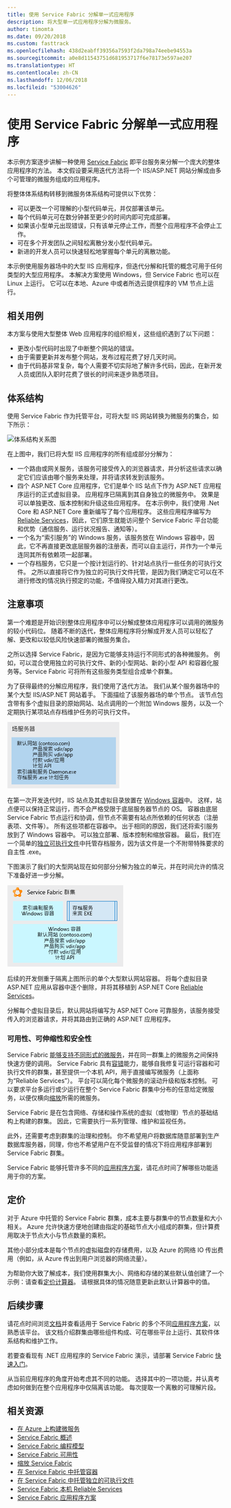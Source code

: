 ```yaml
---
title: 使用 Service Fabric 分解单一式应用程序
description: 将大型单一式应用程序分解为微服务。
author: timomta
ms.date: 09/20/2018
ms.custom: fasttrack
ms.openlocfilehash: 438d2eabff39356a7593f2da798a74eebe94553a
ms.sourcegitcommit: a0e8d11543751d681953717f6e78173e597ae207
ms.translationtype: HT
ms.contentlocale: zh-CN
ms.lasthandoff: 12/06/2018
ms.locfileid: "53004626"
---
```

# <a name="using-service-fabric-to-decompose-monolithic-applications"></a>使用 Service Fabric 分解单一式应用程序

本示例方案逐步讲解一种使用 [Service Fabric](/azure/service-fabric/service-fabric-overview) 即平台服务来分解一个庞大的整体应用程序的方法。 本文假设要采用迭代方法将一个 IIS/ASP.NET 网站分解成由多个可管理的微服务组成的应用程序。

将整体体系结构转移到微服务体系结构可提供以下优势：
* 可以更改一个可理解的小型代码单元，并仅部署该单元。
* 每个代码单元可在数分钟甚至更少的时间内即可完成部署。
* 如果该小型单元出现错误，只有该单元停止工作，而整个应用程序不会停止工作。
* 可在多个开发团队之间轻松离散分发小型代码单元。
* 新进的开发人员可以快速轻松地掌握每个单元的离散功能。

本示例使用服务器场中的大型 IIS 应用程序，但迭代分解和托管的概念可用于任何类型的大型应用程序。 本解决方案使用 Windows，但 Service Fabric 也可以在 Linux 上运行。 它可以在本地、Azure 中或者所选云提供程序的 VM 节点上运行。

## <a name="relevant-use-cases"></a>相关用例

本方案与使用大型整体 Web 应用程序的组织相关，这些组织遇到了以下问题：

- 更改小型代码时出现了中断整个网站的错误。
- 由于需要更新并发布整个网站，发布过程花费了好几天时间。
- 由于代码基非常复杂，每个人需要不切实际地了解许多代码，因此，在新开发人员或团队入职时花费了很长的时间来逐步熟悉项目。

## <a name="architecture"></a>体系结构

使用 Service Fabric 作为托管平台，可将大型 IIS 网站转换为微服务的集合，如下所示：

![体系结构关系图](./media/architecture-service-fabric-complete.png)

在上图中，我们已将大型 IIS 应用程序的所有组成部分分解为：

- 一个路由或网关服务，该服务可接受传入的浏览器请求，并分析这些请求以确定它们应该由哪个服务来处理，并将请求转发到该服务。
- 四个 ASP.NET Core 应用程序，它们是单个 IIS 站点下作为 ASP.NET 应用程序运行的正式虚拟目录。 应用程序已隔离到其自身独立的微服务中。 效果是可以单独更改、版本控制和升级这些应用程序。 在本示例中，我们使用 .Net Core 和 ASP.NET Core 重新编写了每个应用程序。 这些应用程序编写为 [Reliable Services](/azure/service-fabric/service-fabric-reliable-services-introduction)，因此，它们原生就能访问整个 Service Fabric 平台功能和优势（通信服务、运行状况报告、通知等）。
- 一个名为“索引服务”的 Windows 服务，该服务放在 Windows 容器中，因此，它不再直接更改底层服务器的注册表，而可以自主运行，并作为一个单元连同其所有依赖项一起部署。
- 一个存档服务，它只是一个按计划运行的、针对站点执行一些任务的可执行文件。 之所以直接将它作为独立的可执行文件托管，是因为我们确定它可以在不进行修改的情况执行预定的功能，不值得投入精力对其进行更改。

## <a name="considerations"></a>注意事项

第一个难题是开始识别整体应用程序中可以分解成整体应用程序可以调用的微服务的较小代码位。 随着不断的迭代，整体应用程序将分解成开发人员可以轻松了解、更改和以较低风险快速部署的微服务集合。

之所以选择 Service Fabric，是因为它能够支持运行不同形式的各种微服务。 例如，可以混合使用独立的可执行文件、新的小型网站、新的小型 API 和容器化服务等。Service Fabric 可将所有这些服务类型组合成单个群集。

为了获得最终的分解应用程序，我们使用了迭代方法。 我们从某个服务器场中的某个大型 IIS/ASP.NET 网站着手。 下面描绘了该服务器场的单个节点。 该节点包含带有多个虚拟目录的原始网站、站点调用的一个附加 Windows 服务，以及一个定期执行某项站点存档维护任务的可执行文件。

![整体体系结构示意图](./media/architecture-service-fabric-monolith.png)

在第一次开发迭代时，IIS 站点及其虚拟目录放置在 [Windows 容器](/azure/service-fabric/service-fabric-containers-overview)中。 这样，站点便可以保持正常运行，而不会严格受限于底层服务器节点的 OS。 容器由底层 Service Fabric 节点运行和协调，但节点不需要有站点所依赖的任何状态（注册表项、文件等）。 所有这些项都在容器中。 出于相同的原因，我们还将索引服务放到了 Windows 容器中。 可以独立部署、版本控制和缩放容器。 最后，我们在一个简单的[独立可执行文件](/azure/service-fabric/service-fabric-guest-executables-introduction)中托管存档服务，因为该文件是一个不附带特殊要求的自主性 .exe。

下图演示了我们的大型网站现在如何部分分解为独立的单元，并在时间允许的情况下准备好进一步分解。

![显示部分分解结果的体系结构示意图](./media/architecture-service-fabric-midway.png)

后续的开发侧重于隔离上图所示的单个大型默认网站容器。 将每个虚拟目录 ASP.NET 应用从容器中逐个删除，并将其移植到 ASP.NET Core [Reliable Services](/azure/service-fabric/service-fabric-reliable-services-introduction)。

分解每个虚拟目录后，默认网站将编写为 ASP.NET Core 可靠服务，该服务接受传入的浏览器请求，并将其路由到正确的 ASP.NET 应用程序。

### <a name="availability-scalability-and-security"></a>可用性、可伸缩性和安全性

Service Fabric [能够支持不同形式的微服务](/azure/service-fabric/service-fabric-choose-framework)，并在同一群集上的微服务之间保持快速方便的调用。 Service Fabric 具有[容错](/azure/service-fabric/service-fabric-availability-services)能力，能够自我修复可运行容器和可执行文件的群集，甚至提供一个本机 API，用于直接编写微服务（上面称为“Reliable Services”）。 平台可以简化每个微服务的滚动升级和版本控制。 可以要求平台多运行或少运行在整个 Service Fabric 群集中分布的任意给定微服务，以便仅横向[缩放](/azure/service-fabric/service-fabric-concepts-scalability)所需的微服务。

Service Fabric 是在包含网络、存储和操作系统的虚拟（或物理）节点的基础结构上构建的群集。 因此，它需要执行一系列管理、维护和监视任务。

此外，还需要考虑到群集的治理和控制。 你不希望用户将数据库随意部署到生产数据库服务器，同理，你也不希望用户在不受监督的情况下将应用程序部署到 Service Fabric 群集。

Service Fabric 能够托管许多不同的[应用程序方案](/azure/service-fabric/service-fabric-application-scenarios)，请花点时间了解哪些功能适用于你的方案。

## <a name="pricing"></a>定价

对于 Azure 中托管的 Service Fabric 群集，成本主要与群集中的节点数量和大小相关。 Azure 允许快速方便地创建由指定的基础节点大小组成的群集，但计算费用取决于节点大小与节点数量的乘积。

其他小部分成本是每个节点的虚拟磁盘的存储费用，以及 Azure 的网络 IO 传出费用（例如，从 Azure 传出到用户浏览器的网络流量）。

为帮助你大致了解成本，我们使用群集大小、网络和存储的某些默认值创建了一个示例：请查看[定价计算器](https://azure.com/e/52dea096e5844d5495a7b22a9b2ccdde)。 请根据具体的情况随意更新此默认计算器中的值。

## <a name="next-steps"></a>后续步骤

请花点时间浏览[文档](/azure/service-fabric/service-fabric-overview)并查看适用于 Service Fabric 的多个不同[应用程序方案](/azure/service-fabric/service-fabric-application-scenarios)，以熟悉该平台。 该文档介绍群集由哪些组件构成、可在哪些平台上运行、其软件体系结构和维护工作。

若要查看现有 .NET 应用程序的 Service Fabric 演示，请部署 Service Fabric [快速入门](/azure/service-fabric/service-fabric-quickstart-dotnet)。

从当前应用程序的角度开始考虑其不同的功能。 选择其中的一项功能，并认真考虑如何做到在整个应用程序中仅隔离该功能。 每次提取一个离散的可理解片段。

## <a name="related-resources"></a>相关资源

- [在 Azure 上构建微服务](/azure/architecture/microservices)
- [Service Fabric 概述](/azure/service-fabric/service-fabric-overview)
- [Service Fabric 编程模型](/azure/service-fabric/service-fabric-choose-framework)
- [Service Fabric 可用性](/azure/service-fabric/service-fabric-availability-services)
- [缩放 Service Fabric](/azure/service-fabric/service-fabric-concepts-scalability)
- [在 Service Fabric 中托管容器](/azure/service-fabric/service-fabric-containers-overview)
- [在 Service Fabric 中托管独立的可执行文件](/azure/service-fabric/service-fabric-guest-executables-introduction)
- [Service Fabric 本机 Reliable Services](/azure/service-fabric/service-fabric-reliable-services-introduction)
- [Service Fabric 应用程序方案](/azure/service-fabric/service-fabric-application-scenarios)